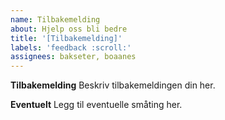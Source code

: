 ```yaml
---
name: Tilbakemelding
about: Hjelp oss bli bedre
title: '[Tilbakemelding]'
labels: 'feedback :scroll:'
assignees: bakseter, boaanes
---
```


**Tilbakemelding**
Beskriv tilbakemeldingen din her.

**Eventuelt**
Legg til eventuelle småting her.

